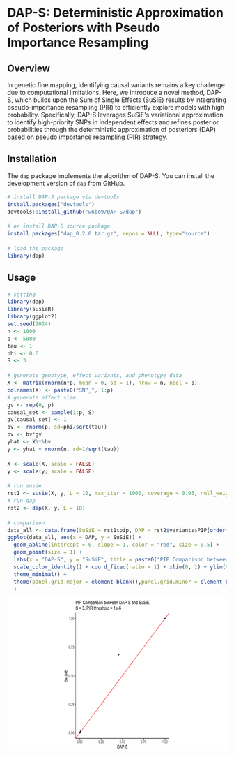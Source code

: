 # DAP-S: Deterministic Approximation of Posteriors with Pseudo Importance Resampling

## Overview

In genetic fine mapping, identifying causal variants remains a key challenge due to computational limitations. Here, we introduce a novel method, DAP-S, which builds upon the Sum of Single Effects (SuSiE) results by integrating pseudo-importance resampling (PIR) to efficiently explore models with high probability. Specifically, DAP-S leverages SuSiE's variational approximation to identify high-priority SNPs in independent effects and refines posterior probabilities through the deterministic approximation of posteriors (DAP) based on pseudo importance resampling (PIR) strategy.

## Installation

The `dap` package implements the algorithm of DAP-S. You can install the development version of `dap` from GitHub.

``` r
# install DAP-S package via devtools
install.packages("devtools")
devtools::install_github("wnbo9/DAP-S/dap")

# or install DAP-S source package
install.packages("dap_0.2.0.tar.gz", repos = NULL, type="source")

# load the package
library(dap)
```

## Usage
``` r
# setting
library(dap)
library(susieR)
library(ggplot2)
set.seed(2024)
n <- 1000
p <- 5000
tau <- 1
phi <- 0.6
S <- 3

# generate genotype, effect variants, and phenotype data
X <- matrix(rnorm(n*p, mean = 0, sd = 1), nrow = n, ncol = p)
colnames(X) <- paste0("SNP_", 1:p)
# generate effect size
gv <- rep(0, p)
causal_set <- sample(1:p, S)
gv[causal_set] <- 1
bv <- rnorm(p, sd=phi/sqrt(tau))
bv <- bv*gv
yhat <- X%*%bv
y <- yhat + rnorm(n, sd=1/sqrt(tau))

X <- scale(X, scale = FALSE)
y <- scale(y, scale = FALSE)

# run susie
rst1 <- susie(X, y, L = 10, max_iter = 1000, coverage = 0.95, null_weight = (1-1/p)^p)
# run dap
rst2 <- dap(X, y, L = 10)

# comparison
data_all <- data.frame(SuSiE = rst1$pip, DAP = rst2$variants$PIP[order(as.numeric(gsub("SNP_", "", rst2$variants$SNP)))])
ggplot(data_all, aes(x = DAP, y = SuSiE)) +
  geom_abline(intercept = 0, slope = 1, color = "red", size = 0.5) +
  geom_point(size = 1) +
  labs(x = "DAP-S", y = "SuSiE", title = paste0("PIP Comparison between DAP-S and SuSiE\nS=", S, ", threshold=", 1e-6)) +
  scale_color_identity() + coord_fixed(ratio = 1) + xlim(0, 1) + ylim(0, 1) +
  theme_minimal() +
  theme(panel.grid.major = element_blank(),panel.grid.minor = element_blank(),panel.border = element_blank(),axis.line = element_line(color = "black"),axis.title.x = element_text(size = 12, hjust = 0.5),axis.title.y = element_text(size = 12, angle = 90),axis.text = element_text(size = 10),axis.ticks = element_line(color = "black")
  )
```
<div style="text-align: center;">
  <img src="simulation/plot_usage.png" alt="PIP Comparison Plot" width="577" height="350">
</div>
